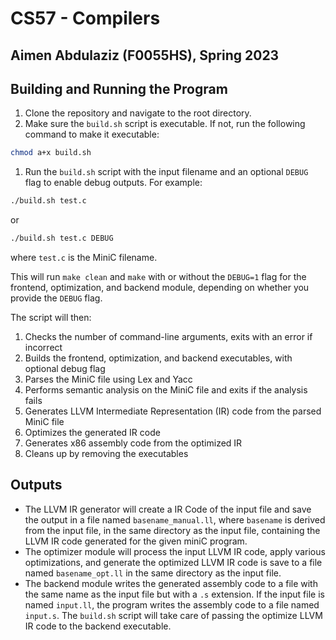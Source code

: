 # CS57 - Compilers
## Aimen Abdulaziz (F0055HS), Spring 2023

## Building and Running the Program

1. Clone the repository and navigate to the root directory.
2. Make sure the `build.sh` script is executable. If not, run the following command to make it executable:
```bash
chmod a+x build.sh
```
1. Run the `build.sh` script with the input filename and an optional `DEBUG` flag to enable debug outputs. For example:
```bash
./build.sh test.c
```
or 

```bash
./build.sh test.c DEBUG
```

where `test.c` is the MiniC filename. 

This will run `make clean` and `make` with or without the `DEBUG=1` flag for the frontend, optimization, and backend module, depending on whether you provide the `DEBUG` flag.

The script will then:
1. Checks the number of command-line arguments, exits with an error if incorrect
2. Builds the frontend, optimization, and backend executables, with optional debug flag
3. Parses the MiniC file using Lex and Yacc
4. Performs semantic analysis on the MiniC file and exits if the analysis fails
5. Generates LLVM Intermediate Representation (IR) code from the parsed MiniC file
6. Optimizes the generated IR code
7. Generates x86 assembly code from the optimized IR
8. Cleans up by removing the executables

## Outputs
- The LLVM IR generator will create a IR Code of the input file and save the output in a file named `basename_manual.ll`, where `basename` is derived from the input file, in the same directory as the input file, containing the LLVM IR code generated for the given miniC program.
- The optimizer module will process the input LLVM IR code, apply various optimizations, and generate the optimized LLVM IR code is save to a file named `basename_opt.ll` in the same directory as the input file.
- The backend module writes the generated assembly code to a file with the same name as the input file but with a `.s` extension. If the input file is named `input.ll`, the program writes the assembly code to a file named `input.s`. The `build.sh` script will take care of passing the optimize LLVM IR code to the backend executable.
